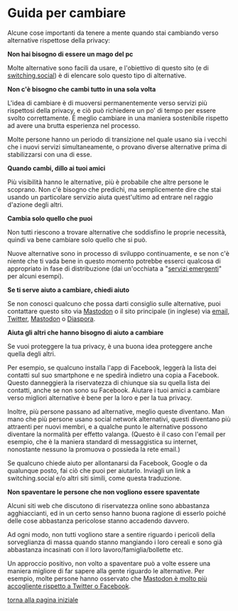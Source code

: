 # Guida per cambiare

Alcune cose importanti da tenere a mente quando stai cambiando verso alternative 
rispettose della privacy: 

**Non hai bisogno di essere un mago del pc**

Molte alternative sono facili da usare, e l'obiettivo di questo sito 
(e di [switching.social](https://switching.social/)) è di elencare 
solo questo tipo di alternative. 

**Non c'è bisogno che cambi tutto in una sola volta**

L'idea di cambiare è di muoversi permanentemente verso servizi più rispettosi della 
privacy, e ciò può richiedere un po' di tempo per essere svolto correttamente. 
È meglio cambiare in una maniera sostenibile rispetto ad avere una brutta esperienza 
nel processo. 

Molte persone hanno un periodo di transizione nel quale usano sia i vecchi che i nuovi 
servizi simultaneamente, o provano diverse alternative prima di stabilizzarsi con una 
di esse. 

**Quando cambi, dillo ai tuoi amici**

Più visibilità hanno le alternative, più è probabile che altre persone le scoprano. 
Non c'è bisogno che predichi, ma semplicemente dire che stai usando un particolare servizio 
aiuta quest'ultimo ad entrare nel raggio d'azione degli altri. 

**Cambia solo quello che puoi**

Non tutti riescono a trovare alternative che soddisfino le proprie necessità, quindi 
va bene cambiare solo quello che si può. 

Nuove alternative sono in processo di sviluppo continuamente, e se non c'è niente che ti 
vada bene in questo momento potrebbe esserci qualcosa di appropriato in fase di distribuzione 
(dai un'occhiata a "[servizi emergenti]()" per alcuni esempi). 

**Se ti serve aiuto a cambiare, chiedi aiuto**

Se non conosci qualcuno che possa darti consiglio sulle alternative, 
puoi contattare questo sito via [Mastodon](https://mathstodon.xyz/@marianom) o il sito 
principale (in inglese) via [email](https://switching.social/about-this-site/), 
[Twitter](https://twitter.com/switchingsocial), [Mastodon](https://mastodon.at/@switchingsocial) 
o [Diaspora](https://diaspora.town/u/switchingsocial). 

**Aiuta gli altri che hanno bisogno di aiuto a cambiare**

Se vuoi proteggere la tua privacy, è una buona idea proteggere anche quella degli altri. 

Per esempio, se qualcuno installa l'app di Facebook, leggerà la lista dei contatti sul 
suo smartphone e ne spedirà indietro una copia a Facebook. Questo danneggierà la 
riservatezza di chiunque sia su quella lista dei contatti, anche se non sono su Facebook. 
Aiutare i tuoi amici a cambiare verso migliori alternative è bene per la loro e per la 
tua privacy. 

Inoltre, più persone passano ad alternative, meglio queste diventano. Man mano che più 
persone usano social network alternativi, questi diventano più attraenti per nuovi membri, 
e a qualche punto le alternative possono diventare la normalità per effetto valanga. 
(Questo è il caso con l'email per esempio, che è la maniera standard di messaggistica 
su internet, nonostante nessuno la promuova o possieda la rete email.)

Se qualcuno chiede aiuto per allontanarsi da Facebook, Google o da qualunque posto, fai 
ciò che puoi per aiutarlo. Inviagli un link a switching.social e/o altri siti simili, 
come questa traduzione. 

**Non spaventare le persone che non vogliono essere spaventate**

Alcuni siti web che discutono di riservatezza online sono abbastanza agghiaccianti, ed in 
un certo senso hanno buona ragione di esserlo poiché delle cose abbastanza pericolose 
stanno accadendo davvero. 

Ad ogni modo, non tutti vogliono stare a sentire riguardo i pericoli della sorveglianza 
di massa quando stanno mangiando i loro cereali e sono già abbastanza incasinati con il 
loro lavoro/famiglia/bollette etc. 

Un approccio positivo, non volto a spaventare può a volte essere una maniera migliore di 
far sapere alla gente riguardo le alternative. Per esempio, molte persone hanno osservato 
che [Mastodon è molto più accogliente rispetto a Twitter o Facebook](facebook).

[torna alla pagina iniziale](index)
